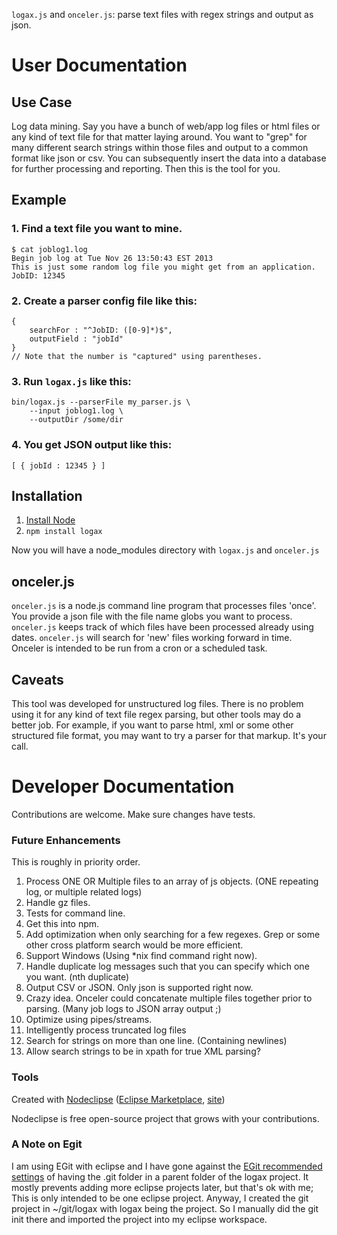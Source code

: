 `logax.js` and `onceler.js`: parse text files with regex strings and output as json.

# User Documentation

## Use Case
Log data mining.  Say you have a bunch of web/app log files or html files or any kind of 
text file for that matter laying around.
You want to "grep" for many different search strings within those files and output to 
a common format like json or csv.  You can subsequently insert the data into a database
for further processing and reporting.  Then this is the tool for you.

## Example
### 1. Find a text file you want to mine.

    $ cat joblog1.log
	Begin job log at Tue Nov 26 13:50:43 EST 2013
	This is just some random log file you might get from an application.
	JobID: 12345
 
### 2. Create a parser config file like this:

	{
		searchFor : "^JobID: ([0-9]*)$",
		outputField : "jobId"
	}
	// Note that the number is "captured" using parentheses.
	
### 3. Run `logax.js` like this:

	bin/logax.js --parserFile my_parser.js \
		--input joblog1.log \
		--outputDir /some/dir

### 4. You get JSON output like this:

	[ { jobId : 12345 } ]

## Installation

1. [Install Node](http://nodejs.org/download/)
2. `npm install logax`

Now you will have a node_modules directory with `logax.js` and `onceler.js`

## onceler.js
`onceler.js` is a node.js command line program that processes files 'once'.  You provide
a json file with the file name globs you want to process.  `onceler.js` keeps track of 
which files have been processed already using dates.  `onceler.js` will search for 'new'
files working forward in time.  Onceler is intended to be run from a cron
or a scheduled task.

## Caveats
This tool was developed for unstructured log files.  There is no problem using it
for any kind of text file regex parsing, but other tools may do a better job.  For
example, if you want to parse html, xml or some other structured file format, you
may want to try a parser for that markup.  It's your call.

# Developer Documentation

Contributions are welcome.  Make sure changes have tests.

### Future Enhancements
This is roughly in priority order.

1. Process ONE OR Multiple files to an array of js objects.  (ONE repeating log, or multiple related logs)
1. Handle gz files.
1. Tests for command line.
1. Get this into npm.
1. Add optimization when only searching for a few regexes.  Grep or some other cross platform search would be more efficient.
1. Support Windows (Using *nix find command right now).
1. Handle duplicate log messages such that you can specify which one you want.  (nth duplicate)
1. Output CSV or JSON.  Only json is supported right now.
1. Crazy idea. Onceler could concatenate multiple files together prior to parsing.  (Many job logs to JSON array output ;)
1. Optimize using pipes/streams.
1. Intelligently process truncated log files
1. Search for strings on more than one line.  (Containing newlines)
1. Allow search strings to be in xpath for true XML parsing?

### Tools

Created with [Nodeclipse](https://github.com/Nodeclipse/nodeclipse-1)
 ([Eclipse Marketplace](http://marketplace.eclipse.org/content/nodeclipse), [site](http://www.nodeclipse.org))   

Nodeclipse is free open-source project that grows with your contributions.

### A Note on Egit

I am using EGit with eclipse and I have gone against the 
[EGit recommended settings](http://wiki.eclipse.org/EGit/User_Guide#Considerations_for_Git_Repositories_to_be_used_in_Eclipse)
 of having the .git folder in a parent folder of the logax project.  It mostly prevents adding more
eclipse projects later, but that's ok with me;  This is only intended to be one eclipse project.
Anyway, I created the git project in ~/git/logax with logax being the project.  So I manually
did the git init there and imported the project into my eclipse workspace.
